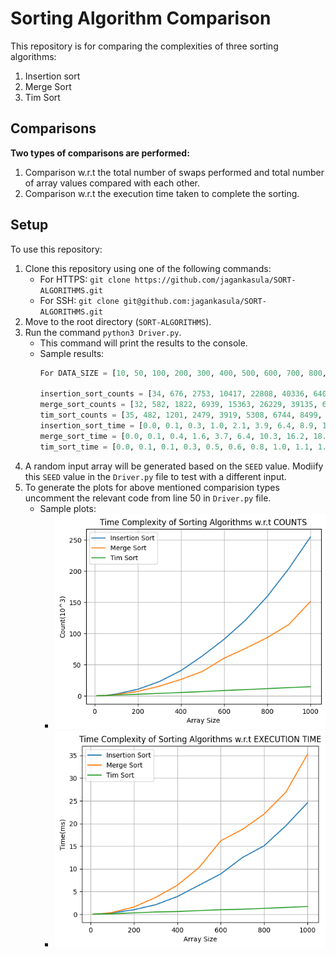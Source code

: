 # Sorting Algorithm Comparison

This repository is for comparing the complexities of three sorting algorithms:

1. Insertion sort
2. Merge Sort
3. Tim Sort

## Comparisons

**Two types of comparisons are performed:**

1. Comparison w.r.t the total number of swaps performed and total number of array values compared with each other.
2. Comparison w.r.t the execution time taken to complete the sorting.

## Setup

To use this repository:

1. Clone this repository using one of the following commands:
    - For HTTPS: `git clone https://github.com/jagankasula/SORT-ALGORITHMS.git`
    - For SSH: `git clone git@github.com:jagankasula/SORT-ALGORITHMS.git`
2. Move to the root directory (`SORT-ALGORITHMS`).
3. Run the command `python3 Driver.py`.
   - This command will print the results to the console.
   - Sample results:
        ```python
        For DATA_SIZE = [10, 50, 100, 200, 300, 400, 500, 600, 700, 800, 900, 1000], the results are

        insertion_sort_counts = [34, 676, 2753, 10417, 22808, 40336, 64064, 90616, 121546, 159337, 204081, 254750]
        merge_sort_counts = [32, 582, 1822, 6939, 15363, 26229, 39135, 60259, 76107, 93322, 114344, 151251]
        tim_sort_counts = [35, 482, 1201, 2479, 3919, 5308, 6744, 8499, 9853, 11537, 13091, 14598]
        insertion_sort_time = [0.0, 0.1, 0.3, 1.0, 2.1, 3.9, 6.4, 8.9, 12.5, 15.1, 19.5, 24.6]
        merge_sort_time = [0.0, 0.1, 0.4, 1.6, 3.7, 6.4, 10.3, 16.2, 18.7, 22.1, 26.9, 35.3]
        tim_sort_time = [0.0, 0.1, 0.1, 0.3, 0.5, 0.6, 0.8, 1.0, 1.1, 1.3, 1.5, 1.7]
4. A random input array will be generated based on the `SEED` value. Modiify this `SEED` value in the `Driver.py` file to test with a different input.
5. To generate the plots for above mentioned comparision types uncomment the relevant code from line 50 in `Driver.py` file.
    - Sample plots:
        - ![Alt text](Images/plot_count.png)
        - ![Alt text](Images/plot_time.png)